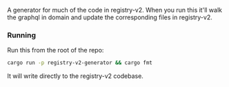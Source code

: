 A generator for much of the code in registry-v2. When you run this it'll walk
the graphql in domain and update the corresponding files in registry-v2.

### Running

Run this from the root of the repo:

```sh
cargo run -p registry-v2-generator && cargo fmt
```

It will write directly to the registry-v2 codebase.
